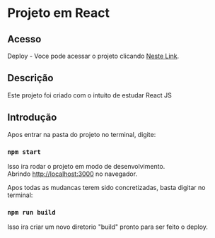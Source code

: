 # Projeto em React
## Acesso

Deploy - Voce pode acessar o projeto clicando [Neste Link](https://catalagoprimeflix.netlify.app/).

## Descrição
Este projeto foi criado com o intuito de estudar React JS

## Introdução

Apos entrar na pasta do projeto no terminal, digite:

### `npm start`

Isso ira rodar o projeto em modo de desenvolvimento.\
Abrindo [http://localhost:3000](http://localhost:3000) no navegador.

Apos todas as mudancas terem sido concretizadas, basta digitar no terminal:

### `npm run build`

Isso ira criar um novo diretorio "build" pronto para ser feito o deploy.